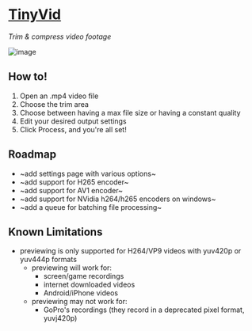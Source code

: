 # [TinyVid](https://tinyvid.io/)
_Trim & compress video footage_

![image](https://raw.githubusercontent.com/legraphista/QuickTrim/master/docs/splash.png)

## How to!

1) Open an .mp4 video file
2) Choose the trim area
3) Choose between having a max file size or having a constant quality
4) Edit your desired output settings
5) Click Process, and you're all set!

## Roadmap

- ~add settings page with various options~
- ~add support for H265 encoder~
- ~add support for AV1 encoder~
- ~add support for NVidia h264/h265 encoders on windows~
- ~add a queue for batching file processing~

## Known Limitations

- previewing is only supported for H264/VP9 videos with yuv420p or yuv444p formats
  - previewing will work for:
    - screen/game recordings 
    - internet downloaded videos
    - Android/iPhone videos
  - previewing may not work for:
    - GoPro's recordings (they record in a deprecated pixel format, yuvj420p)
